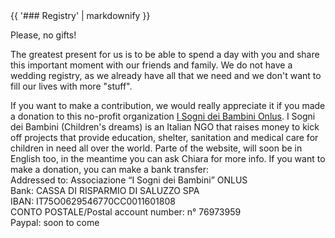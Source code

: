 <div class="heading">
<div class="text_line left"></div>
{{ '### Registry' | markdownify }}
<div class="text_line right"></div>
</div>

Please, no gifts! 

The greatest present for us is to be able to spend a day with you and share this important moment with our friends and family.
We do not have a wedding registry, as we already have all that we need and we don't want to fill our lives with more "stuff".

If you want to make a contribution, we would really appreciate it if you made a donation to this no-profit organization [I Sogni dei Bambini Onlus](http://www.isognideibambini.it/).
I Sogni dei Bambini (Children's dreams) is an Italian NGO that raises money to kick off projects that provide education, shelter, sanitation and medical care for children in need all over the world. 
Parte of the website, will soon be in English too, in the meantime you can ask Chiara for more info.
If you want to make a donation, you can make a bank transfer:  
Addressed to: Associazione “I Sogni dei Bambini” ONLUS   
Bank: CASSA DI RISPARMIO DI SALUZZO SPA   
IBAN: IT75O0629546770CC0011601808   
CONTO POSTALE/Postal account number: n° 76973959   
Paypal: soon to come

